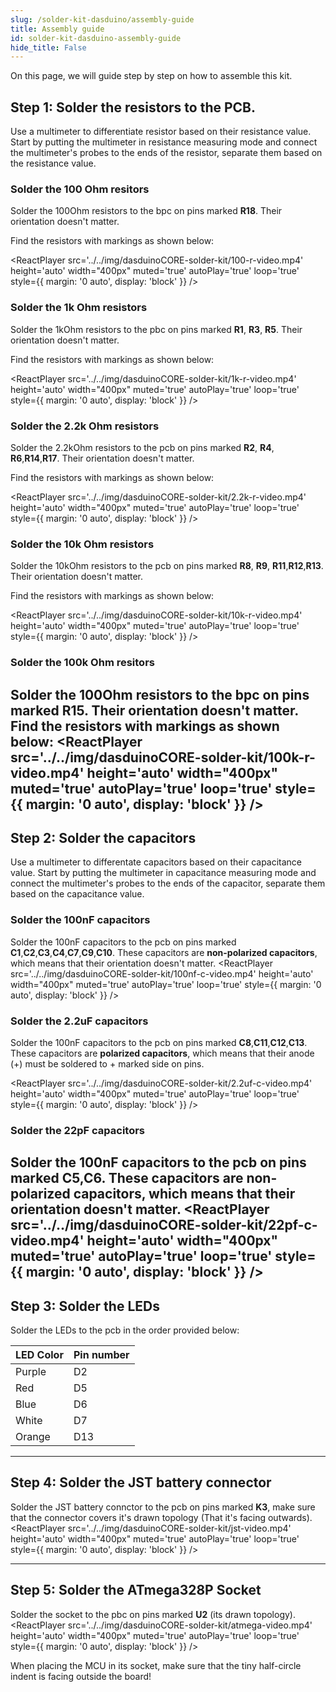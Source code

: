 ```yaml
---
slug: /solder-kit-dasduino/assembly-guide
title: Assembly guide
id: solder-kit-dasduino-assembly-guide 
hide_title: False
---
```

On this page, we will guide step by step on how to assemble this kit.

## Step 1: Solder the resistors to the PCB.
Use a multimeter to differentiate resistor based on their resistance value. Start by putting the multimeter in resistance measuring mode and connect the multimeter's probes to the ends of the resistor, separate them based on the resistance value.

### Solder the 100 Ohm resitors
Solder the 100Ohm resistors to the bpc on pins marked **R18**. Their orientation doesn't matter.

Find the resistors with markings as shown below:
<CenteredImage src="/img/dasduinoCORE-solder-kit/100ohm-resistor.jpg" alt="Markings for the 100 Ohm resistor" caption="Markings for the 100 Ohm resistor" width="400px"/>
<CenteredImage src="/img/dasduinoCORE-solder-kit/r18.jpg" alt="Highlighted pins for 100Ohm resistors" caption="Highlighted pins for 100Ohm resistors" width="400px"/>

<ReactPlayer  src='../../img/dasduinoCORE-solder-kit/100-r-video.mp4' height='auto' width="400px" muted='true' autoPlay='true' loop='true' style={{ margin: '0 auto', display: 'block' }} />

### Solder the 1k Ohm resistors
Solder the 1kOhm resistors to the pbc on pins marked **R1**, **R3**, **R5**. Their orientation doesn't matter.

Find the resistors with markings as shown below:
<CenteredImage src="/img/dasduinoCORE-solder-kit/1kohm-resistor.jpg" alt="Markings for the 1k Ohm resistor" caption="Markings for the 1k Ohm resistor" width="400px"/>

<CenteredImage src="/img/dasduinoCORE-solder-kit/1kR_highlighted.jpg" alt="Highlighted pins for 1k Ohm resistors" caption="Highlighted pins for 1k Ohm resistors" width="400px"/>

<ReactPlayer  src='../../img/dasduinoCORE-solder-kit/1k-r-video.mp4' height='auto' width="400px" muted='true' autoPlay='true' loop='true' style={{ margin: '0 auto', display: 'block' }} />

### Solder the 2.2k Ohm resistors
Solder the 2.2kOhm resistors to the pcb on pins marked **R2**, **R4**, **R6**,**R14**,**R17**. Their orientation doesn't matter. 

Find the resistors with markings as shown below:
<CenteredImage src="/img/dasduinoCORE-solder-kit/2.2kohm-resistor.jpg" alt="Markings for the 330 Ohm resistor" caption="Markings for the 330 Ohm resistor" width="400px"/>

<CenteredImage src="/img/dasduinoCORE-solder-kit/2.2R_highlighted.jpg" alt="Highlighted pins for 2.2kOhm resistors" caption="Highlighted pins for 2.2kOhm resistors" width="400px"/>

<ReactPlayer  src='../../img/dasduinoCORE-solder-kit/2.2k-r-video.mp4' height='auto' width="400px" muted='true' autoPlay='true' loop='true' style={{ margin: '0 auto', display: 'block' }} />

### Solder the 10k Ohm resistors
Solder the 10kOhm resistors to the pcb on pins marked **R8**, **R9**, **R11**,**R12**,**R13**. Their orientation doesn't matter. 

Find the resistors with markings as shown below:
<CenteredImage src="/img/dasduinoCORE-solder-kit/10kohm-resistor.jpg" alt="Markings for the 10k Ohm resistor" caption="Markings for the 10k Ohm resistor" width="400px"/>

<CenteredImage src="/img/dasduinoCORE-solder-kit/10kR_highlighted.jpg" alt="Highlighted pins for 10k Ohm resistors" caption="Highlighted pins for 10k Ohm resistors" width="400px" />

<ReactPlayer  src='../../img/dasduinoCORE-solder-kit/10k-r-video.mp4' height='auto' width="400px" muted='true' autoPlay='true' loop='true' style={{ margin: '0 auto', display: 'block' }} />

### Solder the 100k Ohm resitors
Solder the 100Ohm resistors to the bpc on pins marked **R15**. Their orientation doesn't matter.
Find the resistors with markings as shown below:
<CenteredImage src="/img/dasduinoCORE-solder-kit/100kohm-resistor.jpg" alt="Markings for the 100k Ohm resistor" caption="Markings for the 100k Ohm resistor" width="400px"/>
<CenteredImage src="/img/dasduinoCORE-solder-kit/r15.jpg" alt="Highlighted pins for 100kOhm resistors" caption="Highlighted pins for 100kOhm resistors" width="400px"/>
<ReactPlayer  src='../../img/dasduinoCORE-solder-kit/100k-r-video.mp4' height='auto' width="400px" muted='true' autoPlay='true' loop='true' style={{ margin: '0 auto', display: 'block' }} />
---

## Step 2: Solder the capacitors
Use a multimeter to differentate capacitors based on their capacitance value. Start by putting the multimeter in capacitance measuring mode and connect the multimeter's probes to the ends of the capacitor, separate them based on the capacitance value.

### Solder the 100nF capacitors
Solder the 100nF capacitors to the pcb on pins marked **C1**,**C2**,**C3**,**C4**,**C7**,**C9**,**C10**. These capacitors are **non-polarized capacitors**, which means that their orientation doesn't matter.
<CenteredImage src="/img/dasduinoCORE-solder-kit/100FC_highlighted.jpg" alt="Highlighted pins for 100nF capacitors" caption="Highlighted pins for 100nF capacitors" width="400px"/>
<ReactPlayer  src='../../img/dasduinoCORE-solder-kit/100nf-c-video.mp4' height='auto' width="400px" muted='true' autoPlay='true' loop='true' style={{ margin: '0 auto', display: 'block' }} />

### Solder the 2.2uF capacitors
Solder the 100nF capacitors to the pcb on pins marked **C8**,**C11**,**C12**,**C13**. These capacitors are **polarized capacitors**, which means that their anode (+) must be soldered to + marked side on pins.

<CenteredImage src="/img/dasduinoCORE-solder-kit/capacitor-marked.jpg" alt="Marked pins on polarised capacitor" caption="Marked pins on polarised capacitor" width="100%"/>

<CenteredImage src="/img/dasduinoCORE-solder-kit/2.2uFC_highlighted.jpg" alt="Highlighted pins for 2.2uF capacitors" caption="Highlighted pins for 2.2uF capacitors" width="400px"/>

<ReactPlayer  src='../../img/dasduinoCORE-solder-kit/2.2uf-c-video.mp4' height='auto' width="400px" muted='true' autoPlay='true' loop='true' style={{ margin: '0 auto', display: 'block' }} />

### Solder the 22pF capacitors
Solder the 100nF capacitors to the pcb on pins marked **C5**,**C6**. These capacitors are **non-polarized capacitors**, which means that their orientation doesn't matter.
<CenteredImage src="/img/dasduinoCORE-solder-kit/22pFC_highlighted.jpg" alt="Highlighted pins for 22pF capacitors" caption="Highlighted pins for 22pF capacitors" width="400px"/>
<ReactPlayer  src='../../img/dasduinoCORE-solder-kit/22pf-c-video.mp4' height='auto' width="400px" muted='true' autoPlay='true' loop='true' style={{ margin: '0 auto', display: 'block' }} />
---

## Step 3: Solder the LEDs
Solder the LEDs to the pcb in the order provided below:

| **LED Color** 	| **Pin number** 	|
|---	|---	|
| Purple 	| D2 	|
| Red 	| D5 	|
| Blue 	| D6 	|
| White 	| D7 	|
| Orange 	| D13 	|
<CenteredImage src="/img/dasduinoCORE-solder-kit/led.jpg" alt="Marked pins on LED" caption="Marked pins on LED" width="600px"/>
<CenteredImage src="/img/dasduinoCORE-solder-kit/leds_highlighted.jpg" alt="Highlighted pins for LEDs" caption="Highlighted pins for LEDs" width="400px" />
<ReactPlayer  src='../../img/dasduinoCORE-solder-kit/led-video.mp4' height='auto' width="400px" muted='true' autoPlay='true' loop='true' style={{ margin: '0 auto', display: 'block' }} />

---

## Step 4: Solder the JST battery connector
Solder the JST battery connctor to the pcb on pins marked **K3**, make sure that the connector covers it's drawn topology (That it's facing outwards).
<CenteredImage src="/img/dasduinoCORE-solder-kit/JST_highlighted.jpg" alt="Highlighted pins for JST battery conncetor" caption="Highlighted pins for JST battery conncetor" width="400px"/>
<ReactPlayer  src='../../img/dasduinoCORE-solder-kit/jst-video.mp4' height='auto' width="400px" muted='true' autoPlay='true' loop='true' style={{ margin: '0 auto', display: 'block' }} />

---

## Step 5: Solder the ATmega328P Socket
Solder the socket to the pbc on pins marked **U2** (its drawn topology).
<CenteredImage src="/img/dasduinoCORE-solder-kit/socket_highlighted.jpg" alt="Highlighted pins for ATmega328 MCU socket" caption="Highlighted pins for ATmega328 MCU socket" width="400px"/>
<ReactPlayer  src='../../img/dasduinoCORE-solder-kit/atmega-video.mp4' height='auto' width="400px" muted='true' autoPlay='true' loop='true' style={{ margin: '0 auto', display: 'block' }} />

<WarningBox>When placing the MCU in its socket, make sure that the tiny half-circle indent is facing outside the board! </WarningBox>
